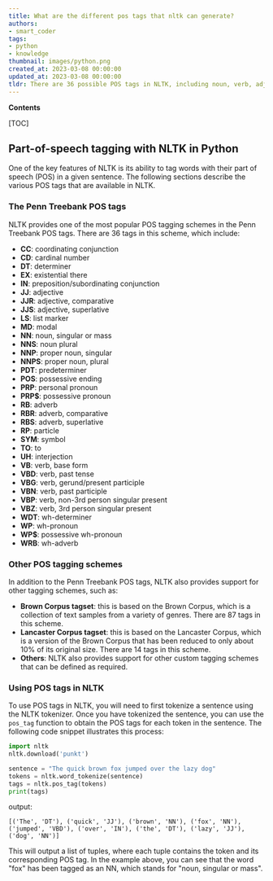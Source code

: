 ```yaml
---
title: What are the different pos tags that nltk can generate?
authors:
- smart_coder
tags:
- python
- knowledge
thumbnail: images/python.png
created_at: 2023-03-08 00:00:00
updated_at: 2023-03-08 00:00:00
tldr: There are 36 possible POS tags in NLTK, including noun, verb, adjective, adverb, pronoun, preposition, conjunction, interjection, and others.
---
```


**Contents**

[TOC]

## Part-of-speech tagging with NLTK in Python

One of the key features of NLTK is its ability to tag words with their part of speech (POS) in a given sentence. The following sections describe the various POS tags that are available in NLTK.

### The Penn Treebank POS tags

NLTK provides one of the most popular POS tagging schemes in the Penn Treebank POS tags. There are 36 tags in this scheme, which include:

- **CC**: coordinating conjunction
- **CD**: cardinal number
- **DT**: determiner
- **EX**: existential there
- **IN**: preposition/subordinating conjunction
- **JJ**: adjective
- **JJR**: adjective, comparative
- **JJS**: adjective, superlative
- **LS**: list marker
- **MD**: modal
- **NN**: noun, singular or mass
- **NNS**: noun plural
- **NNP**: proper noun, singular
- **NNPS**: proper noun, plural
- **PDT**: predeterminer
- **POS**: possessive ending
- **PRP**: personal pronoun
- **PRP\$**: possessive pronoun
- **RB**: adverb
- **RBR**: adverb, comparative
- **RBS**: adverb, superlative
- **RP**: particle
- **SYM**: symbol
- **TO**: to
- **UH**: interjection
- **VB**: verb, base form
- **VBD**: verb, past tense
- **VBG**: verb, gerund/present participle
- **VBN**: verb, past participle
- **VBP**: verb, non-3rd person singular present
- **VBZ**: verb, 3rd person singular present
- **WDT**: wh-determiner
- **WP**: wh-pronoun
- **WP\$**: possessive wh-pronoun
- **WRB**: wh-adverb

### Other POS tagging schemes

In addition to the Penn Treebank POS tags, NLTK also provides support for other tagging schemes, such as:

- **Brown Corpus tagset**: this is based on the Brown Corpus, which is a collection of text samples from a variety of genres. There are 87 tags in this scheme.
- **Lancaster Corpus tagset**: this is based on the Lancaster Corpus, which is a version of the Brown Corpus that has been reduced to only about 10% of its original size. There are 14 tags in this scheme.
- **Others**: NLTK also provides support for other custom tagging schemes that can be defined as required.

### Using POS tags in NLTK

To use POS tags in NLTK, you will need to first tokenize a sentence using the NLTK tokenizer. Once you have tokenized the sentence, you can use the `pos_tag` function to obtain the POS tags for each token in the sentence. The following code snippet illustrates this process:

```python
import nltk
nltk.download('punkt')

sentence = "The quick brown fox jumped over the lazy dog"
tokens = nltk.word_tokenize(sentence)
tags = nltk.pos_tag(tokens)
print(tags)
```

output:
```
[('The', 'DT'), ('quick', 'JJ'), ('brown', 'NN'), ('fox', 'NN'), ('jumped', 'VBD'), ('over', 'IN'), ('the', 'DT'), ('lazy', 'JJ'), ('dog', 'NN')]
```

This will output a list of tuples, where each tuple contains the token and its corresponding POS tag. In the example above, you can see that the word "fox" has been tagged as an NN, which stands for "noun, singular or mass".
